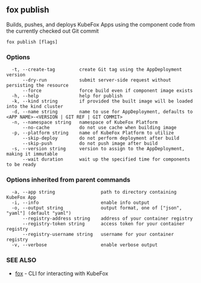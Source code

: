## fox publish

Builds, pushes, and deploys KubeFox Apps using the component code from the currently checked out Git commit

```
fox publish [flags]
```

### Options

```
  -t, --create-tag         create Git tag using the AppDeployment version
      --dry-run            submit server-side request without persisting the resource
      --force              force build even if component image exists
  -h, --help               help for publish
  -k, --kind string        if provided the built image will be loaded into the kind cluster
  -d, --name string        name to use for AppDeployment, defaults to <APP NAME>-<VERSION | GIT REF | GIT COMMIT>
  -n, --namespace string   namespace of KubeFox Platform
      --no-cache           do not use cache when building image
  -p, --platform string    name of KubeFox Platform to utilize
      --skip-deploy        do not perform deployment after build
      --skip-push          do not push image after build
  -s, --version string     version to assign to the AppDeployment, making it immutable
      --wait duration      wait up the specified time for components to be ready
```

### Options inherited from parent commands

```
  -a, --app string                 path to directory containing KubeFox App
  -i, --info                       enable info output
  -o, --output string              output format, one of ["json", "yaml"] (default "yaml")
      --registry-address string    address of your container registry
      --registry-token string      access token for your container registry
      --registry-username string   username for your container registry
  -v, --verbose                    enable verbose output
```

### SEE ALSO

* [fox](fox.md)	 - CLI for interacting with KubeFox

